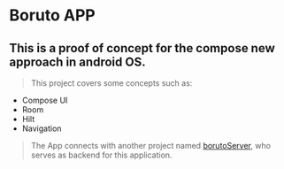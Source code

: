 # Boruto APP
## This is a proof of concept for the compose new approach in android OS.

> This project covers some concepts such as:
 
 - Compose UI
 - Room
 - Hilt
 - Navigation

> The App connects with another project named [borutoServer](https://github.com/gemaxd/borutoServer), who serves as backend for this application.